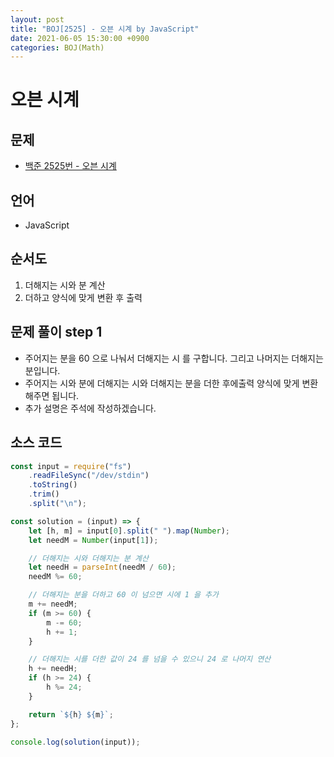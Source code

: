 ```yaml
---
layout: post
title: "BOJ[2525] - 오븐 시계 by JavaScript"
date: 2021-06-05 15:30:00 +0900
categories: BOJ(Math)
---
```


# 오븐 시계

## 문제

- [백준 2525번 - 오븐 시계](https://www.acmicpc.net/problem/2525)

## 언어

- JavaScript

## 순서도

1. 더해지는 시와 분 계산
2. 더하고 양식에 맞게 변환 후 출력

## 문제 풀이 step 1

- 주어지는 분을 60 으로 나눠서 더해지는 시 를 구합니다. 그리고 나머지는 더해지는 분입니다.
- 주어지는 시와 분에 더해지는 시와 더해지는 분을 더한 후에출력 양식에 맞게 변환해주면 됩니다.
- 추가 설명은 주석에 작성하겠습니다.

## 소스 코드

```jsx
const input = require("fs")
	.readFileSync("/dev/stdin")
	.toString()
	.trim()
	.split("\n");

const solution = (input) => {
	let [h, m] = input[0].split(" ").map(Number);
	let needM = Number(input[1]);

	// 더해지는 시와 더해지는 분 계산
	let needH = parseInt(needM / 60);
	needM %= 60;

	// 더해지는 분을 더하고 60 이 넘으면 시에 1 을 추가
	m += needM;
	if (m >= 60) {
		m -= 60;
		h += 1;
	}

	// 더해지는 시를 더한 값이 24 를 넘을 수 있으니 24 로 나머지 연산
	h += needH;
	if (h >= 24) {
		h %= 24;
	}

	return `${h} ${m}`;
};

console.log(solution(input));
```
